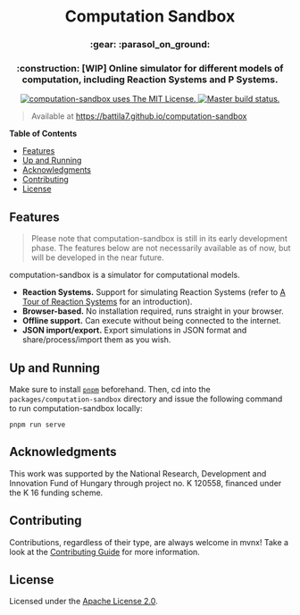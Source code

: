 <h1 align="center">
  Computation Sandbox
</h1>

<h3 align="center">
  :gear: :parasol_on_ground:
<h3>

<h3 align="center">
  :construction: [WIP] Online simulator for different models of computation, including Reaction Systems and P Systems. 
</h3>

<p align="center">
  <a href="https://github.com/battila7/computation-sandbox/blob/master/LICENSE">
    <img src="https://img.shields.io/github/license/battila7/computation-sandbox" alt="computation-sandbox uses The MIT License.">
  </a>
  <a href="https://github.com/battila7/computation-sandbox/actions?query=workflow%3A%22Build+Master%22">
    <img src="https://github.com/battila7/computation-sandbox/workflows/Build%20Master/badge.svg" alt="Master build status.">
  </a>
</p>

> Available at https://battila7.github.io/computation-sandbox

**Table of Contents**

  * [Features](#features)
  * [Up and Running](#up-and-running)
  * [Acknowledgments](#acknowledgments)
  * [Contributing](#contributing)
  * [License](#license)

## Features

> Please note that computation-sandbox is still in its early development phase. The features below are not necessarily available as of now, but will be developed in the near future.

computation-sandbox is a simulator for computational models.

  * **Reaction Systems.** Support for simulating Reaction Systems (refer to [A Tour of Reaction Systems](https://www.researchgate.net/publication/220180605_A_Tour_of_reaction_Systems) for an introduction).
  * **Browser-based.** No installation required, runs straight in your browser.
  * **Offline support.** Can execute without being connected to the internet.
  * **JSON import/export.** Export simulations in JSON format and share/process/import them as you wish.

## Up and Running

Make sure to install [`pnpm`](https://pnpm.io/) beforehand. Then, cd into the `packages/computation-sandbox` directory and issue the following command to run computation-sandbox locally:

```
pnpm run serve
```

## Acknowledgments

This work was supported by the National Research, Development and Innovation Fund of Hungary through project no. K 120558, financed under the K 16 funding scheme.

## Contributing

Contributions, regardless of their type, are always welcome in mvnx! Take a look at the [Contributing Guide](CONTRIBUTING.md) for more information.

## License

Licensed under the [Apache License 2.0](LICENSE).
